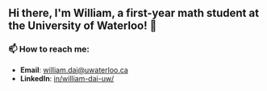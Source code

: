 ## Hi there, I'm William, a first-year math student at the University of Waterloo! 👋

### 📫 How to reach me:
- **Email**: william.dai@uwaterloo.ca
- **LinkedIn**: [in/william-dai-uw/](https://www.linkedin.com/in/william-dai-uw/)

<!--
**will2dai4/will2dai4** is a ✨ _special_ ✨ repository because its `README.md` (this file) appears on your GitHub profile.

Here are some ideas to get you started:

- 🔭 I’m currently working on ...
- 🌱 I’m currently learning ...
- 👯 I’m looking to collaborate on ...
- 🤔 I’m looking for help with ...
- 💬 Ask me about ...
- 📫 How to reach me: ...
- 😄 Pronouns: ...
- ⚡ Fun fact: ...
-->
